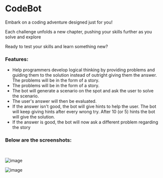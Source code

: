 <h1>CodeBot</h1>

<p>Embark on a coding adventure designed just for you!

Each challenge unfolds a new chapter, pushing your skills further as you solve and explore

Ready to test your skills and learn something new?</p>

<h3>Features:</h3>

<ul>
  <li>Help programmers develop logical thinking by providing problems and guiding them to the solution instead of outright giving them the answer. The problems will be in the form of a story.</li>
  <li>The problems will be in the form of a story.</li>
  <li>The bot will generate a scenario on the spot and ask the user to solve the scenario.</li>
  <li>The user's answer will then be evaluated.</li>
  <li>If the answer isn't good, the bot will give hints to help the user. The bot will keep giving hints after every wrong try. After 10 (or 5) hints the bot will give the solution.</li>
  <li>If the answer is good, the bot will now ask a different problem regarding the story</li>
</ul>

<h3>Below are the screenshots:</h3>
</br>

![image](https://github.com/user-attachments/assets/cb42b1ce-aa3f-4c2e-bcd0-f978420f461c)

![image](https://github.com/user-attachments/assets/523e3fdb-ffb0-4734-83b1-e4a2ad5d67ac)


